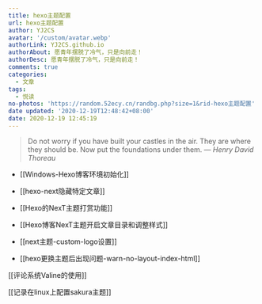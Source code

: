 ```yaml
---
title: hexo主题配置
url: hexo主题配置
author: YJ2CS
avatar: '/custom/avatar.webp'
authorLink: YJ2CS.github.io
authorAbout: 愿青年摆脱了冷气，只是向前走！
authorDesc: 愿青年摆脱了冷气，只是向前走！
comments: true
categories:
  - 文章
tags:
  - 悦读
no-photos: 'https://random.52ecy.cn/randbg.php?size=1&rid-hexo主题配置'
date updated: '2020-12-19T12:48:42+08:00'
date: 2020-12-19 12:45:19
---
```


> Do not worry if you have built your castles in the air. They are where they should be. Now put the foundations under them.
> — <cite>Henry David Thoreau</cite>

-   [[Windows-Hexo博客环境初始化]]

-   [[hexo-next隐藏特定文章]]

-   [[Hexo的NexT主题打赏功能]]

-   [[Hexo博客NexT主题开启文章目录和调整样式]]

-   [[next主题-custom-logo设置]]

-   [[hexo更换主题后出现问题-warn-no-layout-index-html]]

[[评论系统Valine的使用]]

[[记录在linux上配置sakura主题]]